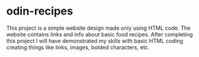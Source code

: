 # odin-recipes
This project is a simple website design made only using HTML code. The website contains links and info about basic food recipes. After completing this project I will have demonstrated my skills with basic HTML coding creating things like links, images, bolded characters, etc.